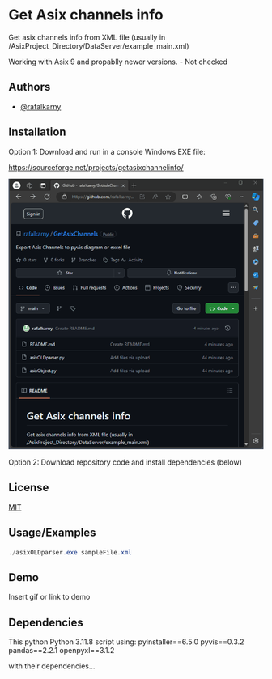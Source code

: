 
# Get Asix channels info

Get asix channels info from XML file (usually in /AsixProject_Directory/DataServer/example_main.xml)

Working with Asix 9 and propablly newer versions. - Not checked



## Authors

- [@rafalkarny](https://github.com/rafalkarny)


## Installation

Option 1: 
Download and run in a console Windows EXE file:

https://sourceforge.net/projects/getasixchannelinfo/

![](https://github.com/rafalkarny/GetAsixChannels/blob/main/giffs/downloadFile.gif)


Option 2:
Download repository code and install dependencies (below)

## License

[MIT](https://choosealicense.com/licenses/mit/)


## Usage/Examples

```Powershell
./asixOLDparser.exe sampleFile.xml
```


## Demo

Insert gif or link to demo


## Dependencies
This python Python 3.11.8 script using:
pyinstaller==6.5.0
pyvis==0.3.2 
pandas==2.2.1
openpyxl==3.1.2

with their dependencies...
